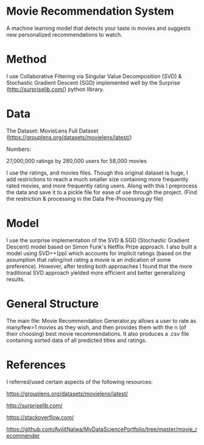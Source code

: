 # Movie Recommendation System
A machine learning model that detects your taste in movies and suggests new personalized recommendations to watch. 

# Method
I use Collaborative Filtering via Singular Value Decomposition (SVD) & Stochastic Gradient Descent (SGD) implemented well by the Surprise (http://surpriselib.com/) python library.  

# Data
The Dataset: MovieLens Full Dataset (https://grouplens.org/datasets/movielens/latest/)
 
Numbers:
 
27,000,000 ratings by 280,000 users for 58,000 movies 
 
I use the ratings, and movies files. Though this original dataset is huge, I add restrictions to reach a much smaller size containing more frequently rated movies, and more frequently rating users. Along with this I preprocess the data and save it to a pickle file for ease of use through the project. (Find the restriction & processing in the Data Pre-Processing.py file)

# Model
 I use the surprise implementation of the SVD & SGD (Stochastic Gradient Descent) model based on Simon Funk's Netflix Prize approach. I also built a model using SVD++(pp) which accounts for implicit ratings (based on the assumption that rating/not rating a movie is an indication of some preference). However, after testing both approaches I found that the more traditional SVD approach yielded more efficient and better generalizing results. 

# General Structure
 The main file: Movie Recommendation Generator.py allows a user to rate as many/few>1 movies as they wish, and then provides them with the n (of their choosing) best movie recommendations. It also produces a .csv file containing sorted data of all predicted titles and ratings.

# References
 I referred/used certain aspects of the following resources:
 
https://grouplens.org/datasets/movielens/latest/
 
http://surpriselib.com/

https://stackoverflow.com/

https://github.com/AvijitNalwa/MyDataSciencePortfolio/tree/master/movie_recommender



